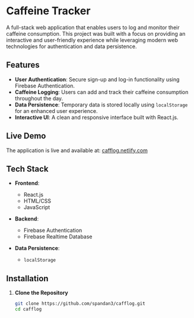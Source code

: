 # Caffeine Tracker  

A full-stack web application that enables users to log and monitor their caffeine consumption. This project was built with a focus on providing an interactive and user-friendly experience while leveraging modern web technologies for authentication and data persistence.  

## Features  
- **User Authentication**: Secure sign-up and log-in functionality using Firebase Authentication.  
- **Caffeine Logging**: Users can add and track their caffeine consumption throughout the day.  
- **Data Persistence**: Temporary data is stored locally using `localStorage` for an enhanced user experience.  
- **Interactive UI**: A clean and responsive interface built with React.js.  

## Live Demo  
The application is live and available at: [cafflog.netlify.com](https://cafflog.netlify.com)  

## Tech Stack  
- **Frontend**:  
  - React.js  
  - HTML/CSS  
  - JavaScript  

- **Backend**:  
  - Firebase Authentication  
  - Firebase Realtime Database  

- **Data Persistence**:  
  - `localStorage`  

## Installation  

1. **Clone the Repository**  
   ```bash
   git clone https://github.com/spandan3/cafflog.git
   cd cafflog

